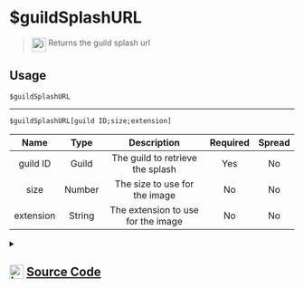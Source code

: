 # $guildSplashURL
> <img align="top" src="https://upload.wikimedia.org/wikipedia/commons/thumb/e/e4/Infobox_info_icon.svg/160px-Infobox_info_icon.svg.png?20150409153300" alt="image" width="25" height="auto"> Returns the guild splash url
## Usage
```
$guildSplashURL
```
---
```
$guildSplashURL[guild ID;size;extension]
```
| Name | Type | Description | Required | Spread
| :---: | :---: | :---: | :---: | :---: |
guild ID | Guild | The guild to retrieve the splash | Yes | No
size | Number | The size to use for the image | No | No
extension | String | The extension to use for the image | No | No
<details>
<summary>
    
## <img align="top" src="https://cdn4.iconfinder.com/data/icons/iconsimple-logotypes/512/github-512.png" alt="image" width="25" height="auto">  [Source Code](https://github.com/tryforge/ForgeScript-V2/blob/main/src/native/guildSplashURL.ts)
    
</summary>
    
```ts
import { ImageExtension, ImageSize } from "discord.js"
import { ArgType, NativeFunction, Return } from "../structures"

export default new NativeFunction({
    name: "$guildSplashURL",
    version: "1.0.0",
    description: "Returns the guild splash url",
    brackets: false,
    args: [
        {
            name: "guild ID",
            description: "The guild to retrieve the splash",
            rest: false,
            required: true,
            type: ArgType.Guild,
        },
        {
            name: "size",
            description: "The size to use for the image",
            rest: false,
            type: ArgType.Number,
        },
        {
            name: "extension",
            description: "The extension to use for the image",
            rest: false,
            type: ArgType.String,
        },
    ],
    unwrap: true,
    execute(ctx, [g, size, ext]) {
        return Return.success(
            (g ?? ctx.guild)?.splashURL({
                extension: (ext as ImageExtension) || undefined,
                size: (size as ImageSize) || 2048,
            })
        )
    },
})

```
    
</details>